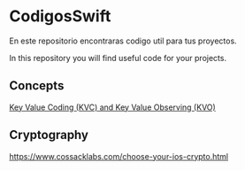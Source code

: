 # CodigosSwift

En este repositorio encontraras codigo util para tus proyectos.

In this repository you will find useful code for your projects.

## Concepts

[Key Value Coding (KVC) and Key Value Observing (KVO)](KVCandKVO.md)

## Cryptography

https://www.cossacklabs.com/choose-your-ios-crypto.html
